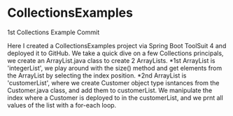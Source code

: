 # CollectionsExamples
1st Collections Example Commit

Here I created a CollectionsExamples project via Spring Boot ToolSuit 4 and deployed it to GitHub.
We take a quick dive on a few Collections principals, we create an ArrayList.java class to create 2 ArrayLists.
  *1st ArrayList is 'integerList', we play around with the size() method and get elements from the ArrayList by 
    selecting the index position.
  *2nd ArrayList is 'customerList', where we create Customer object type isntances from the Customer.java class, and 
    add them to customerList.
    We manipulate the index where a Customer is deployed to in the customerList, and we prnt all values of the list with 
    a for-each loop.
  
